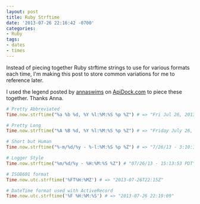 ```yaml
---
layout: post
title: Ruby Strftime
date: '2013-07-26 22:16:42 -0700'
categories:
- Ruby
tags:
- dates
- times
---
```


Instead of piecing together Ruby strftime strings to use for various formats
each time, I'm making this post to store common variations for me to reference later.

I used the legend posted by [annaswims](http://apidock.com/users/annaswims) on
[ApiDock.com](http://apidock.com/rails/ActiveSupport/TimeWithZone/strftime) to
piece these together. Thanks Anna.

``` ruby
# Pretty Abbreviated
Time.now.strftime("%a %b %d, %Y %l:%M:%S %p %Z") # => "Fri Jul 26, 2013  3:06:04 PM PDT"

# Pretty Long
Time.now.strftime("%A %B %d, %Y %l:%M:%S %p %Z") # => "Friday July 26, 2013  3:06:53 PM PDT"

# Short but Human
Time.now.strftime("%-m/%d/%y - %-l:%M:%S %p %Z") # => "7/26/13 - 3:10:15 PM PDT"

# Logger Style
Time.now.strftime("%m/%d/%y - %H:%M:%S %Z") # "07/26/13 - 15:13:53 PDT"

# ISO8601 format
Time.now.utc.strftime('%FT%H:%MZ') # => "2013-07-26T22:15Z"

# DateTime format used with ActiveRecord
Time.now.utc.strftime('%F %H:%M:%S') # => "2013-07-26 22:19:09"
```
